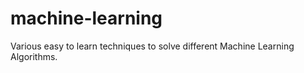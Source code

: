 # machine-learning
Various easy to learn techniques to solve different Machine Learning Algorithms.
